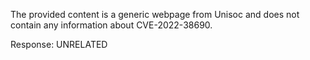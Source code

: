 The provided content is a generic webpage from Unisoc and does not contain any information about CVE-2022-38690.

Response: UNRELATED